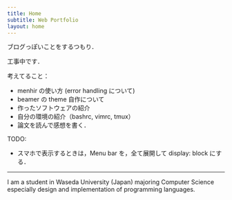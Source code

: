 ```yaml
---
title: Home
subtitle: Web Portfolio
layout: home
---
```


ブログっぽいことをするつもり．

工事中です．

考えてること：

- menhir の使い方 (error handling について)
- beamer の theme 自作について
- 作ったソフトウェアの紹介
- 自分の環境の紹介（bashrc, vimrc, tmux）
- 論文を読んで感想を書く．

TODO:

- スマホで表示するときは，Menu bar を，全て展開して display: block にする．

---

I am a student in Waseda University (Japan) majoring Computer Science
especially design and implementation of programming languages.
